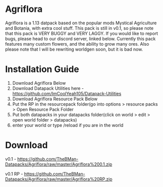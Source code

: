 # Agriflora
Agriflora is a 1.13 datpack based on the popular mods Mystical Agriculture and Botania, with extra cool stuff. This pack is still in v0.1,
so please note that this pack is VERY BUGGY and VERY LAGGY. If you would like to report bugs, please head to our discord server, linked 
below. Currently this pack features many custom flowers, and the ability to grow many ores. Also please note that I will be rewriting worldgen soon, but it is bad now.

# Installation Guide

1. Download Agriflora Below
2. Download Datapack Utilities here - https://github.com/ImCoolYeah105/Datapack-Utilities
3. Download Agriflora Resource Pack Below
4. Put the RP in the resourcepack folder(go into options > resource packs > Open Resource Pack Folder
5. Put both datapacks in your datapacks folder(click on world > edit > open world folder > datapacks)
6. enter your world or type /reload if you are in the world
# Download
v0.1 - https://github.com/TheBMan-Datapacks/Agriflora/raw/master/Agriflora%200.1.zip

v0.1 RP - https://github.com/TheBMan-Datapacks/Agriflora/raw/master/Agriflora%20RP.zip


